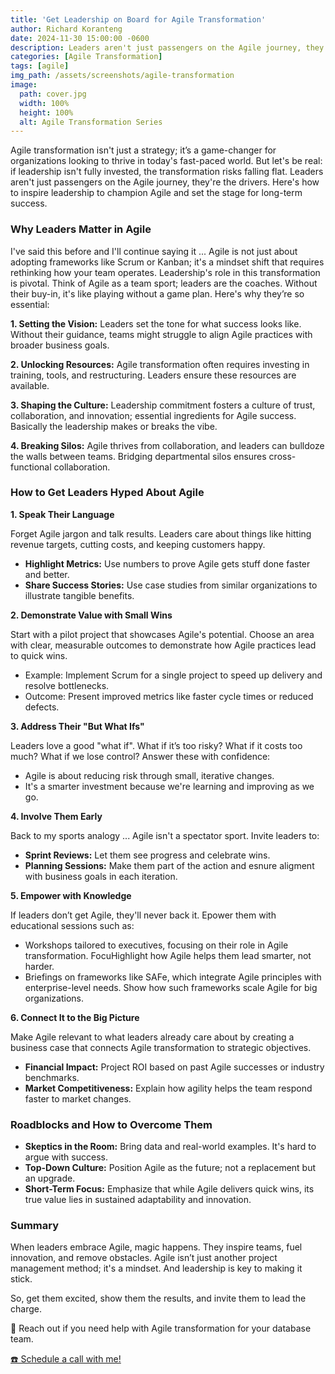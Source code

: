```yaml
---
title: 'Get Leadership on Board for Agile Transformation'
author: Richard Koranteng
date: 2024-11-30 15:00:00 -0600
description: Leaders aren't just passengers on the Agile journey, they're the drivers.
categories: [Agile Transformation]
tags: [agile]
img_path: /assets/screenshots/agile-transformation
image:
  path: cover.jpg
  width: 100%
  height: 100%
  alt: Agile Transformation Series
---
```


Agile transformation isn't just a strategy; it’s a game-changer for organizations looking to thrive in today's fast-paced world. But let's be real: if leadership isn't fully invested, the transformation risks falling flat. Leaders aren't just passengers on the Agile journey, they're the drivers. Here's how to inspire leadership to champion Agile and set the stage for long-term success.

### Why Leaders Matter in Agile
I've said this before and I'll continue saying it ... Agile is not just about adopting frameworks like Scrum or Kanban; it's a mindset shift that requires rethinking how your team operates. Leadership's role in this transformation is pivotal. Think of Agile as a team sport; leaders are the coaches. Without their buy-in, it's like playing without a game plan. Here's why they’re so essential:

**1. Setting the Vision:** Leaders set the tone for what success looks like. Without their guidance, teams might struggle to align Agile practices with broader business goals.

**2. Unlocking Resources:** Agile transformation often requires investing in training, tools, and restructuring. Leaders ensure these resources are available.

**3. Shaping the Culture:** Leadership commitment fosters a culture of trust, collaboration, and innovation; essential ingredients for Agile success. Basically the leadership makes or breaks the vibe. 

**4. Breaking Silos:** Agile thrives from collaboration, and leaders can bulldoze the walls between teams. Bridging departmental silos ensures cross-functional collaboration.

### How to Get Leaders Hyped About Agile
**1. Speak Their Language**

Forget Agile jargon and talk results. Leaders care about things like hitting revenue targets, cutting costs, and keeping customers happy.
* **Highlight Metrics:** Use numbers to prove Agile gets stuff done faster and better.
* **Share Success Stories:** Use case studies from similar organizations to illustrate tangible benefits.

**2. Demonstrate Value with Small Wins**

Start with a pilot project that showcases Agile's potential. Choose an area with clear, measurable outcomes to demonstrate how Agile practices lead to quick wins. 
* Example: Implement Scrum for a single project to speed up delivery and resolve bottlenecks.
* Outcome: Present improved metrics like faster cycle times or reduced defects.

**3. Address Their "But What Ifs"**

Leaders love a good "what if". What if it’s too risky? What if it costs too much? What if we lose control? Answer these with confidence:
* Agile is about reducing risk through small, iterative changes.
* It's a smarter investment because we're learning and improving as we go.

**4. Involve Them Early**

Back to my sports analogy ... Agile isn't a spectator sport. Invite leaders to:
* **Sprint Reviews:** Let them see progress and celebrate wins.
* **Planning Sessions:** Make them part of the action and esnure aligment with business goals in each iteration.

**5. Empower with Knowledge**

If leaders don’t get Agile, they'll never back it. Epower them with educational sessions such as:
* Workshops tailored to executives, focusing on their role in Agile transformation. FocuHighlight how Agile helps them lead smarter, not harder.
* Briefings on frameworks like SAFe, which integrate Agile principles with enterprise-level needs. Show how such frameworks scale Agile for big organizations.

**6. Connect It to the Big Picture**

Make Agile relevant to what leaders already care about by creating a business case that connects Agile transformation to strategic objectives.
* **Financial Impact:** Project ROI based on past Agile successes or industry benchmarks.
* **Market Competitiveness:** Explain how agility helps the team respond faster to market changes.

### Roadblocks and How to Overcome Them
* **Skeptics in the Room:** Bring data and real-world examples. It's hard to argue with success.
* **Top-Down Culture:** Position Agile as the future; not a replacement but an upgrade.
* **Short-Term Focus:** Emphasize that while Agile delivers quick wins, its true value lies in sustained adaptability and innovation.

### Summary
When leaders embrace Agile, magic happens. They inspire teams, fuel innovation, and remove obstacles. Agile isn’t just another project management method; it's a mindset. And leadership is key to making it stick.

So, get them excited, show them the results, and invite them to lead the charge.

🚀 Reach out if you need help with Agile transformation for your database team.

 [☎️ Schedule a call with me!](https://calendly.com/rkkoranteng/free-consultation)